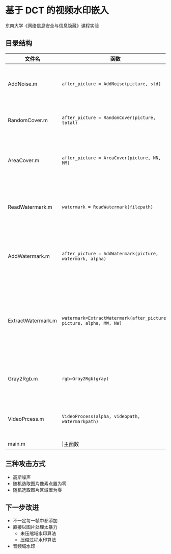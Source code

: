 # 基于 DCT 的视频水印嵌入

东南大学《网络信息安全与信息隐藏》课程实验

## 目录结构

文件名|函数|功能
---|---|---
AddNoise.m|`after_picture = AddNoise(picture, std)`|向指定图片中添加标准差为 `std` 的高斯噪声
RandomCover.m|`after_picture = RandomCover(picture, total)`|随机选取 `total` 个图片像素点置为零
AreaCover.m|`after_picture = AreaCover(picture, NN, MM)`|随机选取长为 `NN`，宽为 `MM` 的图片区域置为零
ReadWatermark.m|`watermark = ReadWatermark(filepath)`|从文件路径 `filepath` 中读取并返回水印图片
AddWatermark.m|`after_picture = AddWatermark(picture, watermark, alpha)`|向指定图片中嵌入水印并返回嵌入后图片，嵌入强度为 `alpha`
ExtractWatermark.m|`watermark=ExtractWatermark(after_picture, picture, alpha, MW, NW)`|从指定图片中提取水印，要求给出水印的长 `MW`、水印的宽 `MW` 以及嵌入强度 `alpha`
Gray2Rgb.m|`rgb=Gray2Rgb(gray)`|将灰度图片的三个通道组合为 RGB 图片
VideoPrcess.m|`VideoProcess(alpha, videopath, watermarkpath)`|向视频添加水印，每一帧中都进行添加
main.m|\|主函数

## 三种攻击方式

* 高斯噪声
* 随机选取图片像素点置为零
* 随机选取图片区域置为零

## 下一步改进

* 不一定每一帧中都添加
* 直接以图片处理太暴力
  * 未压缩域水印算法
  * 压缩过程水印算法
* 音频域水印
